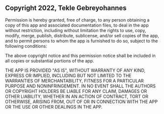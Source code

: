 ## Copyright 2022, Tekle Gebreyohannes

Permission is hereby granted, free of charge, to any person obtaining a copy of this app and associated documentation files, to deal in the app without restriction, including without limitation the rights to use, copy, modify, merge, publish, distribute, sublicense, and/or sell copies of the app, and to permit persons to whom the app is furnished to do so, subject to the following conditions:

The above copyright notice and this permission notice shall be included in all copies or substantial portions of the app.

THE APP IS PROVIDED "AS IS", WITHOUT WARRANTY OF ANY KIND, EXPRESS OR IMPLIED, INCLUDING BUT NOT LIMITED TO THE WARRANTIES OF MERCHANTABILITY, FITNESS FOR A PARTICULAR PURPOSE AND NONINFRINGEMENT. IN NO EVENT SHALL THE AUTHORS OR COPYRIGHT HOLDERS BE LIABLE FOR ANY CLAIM, DAMAGES OR OTHER LIABILITY, WHETHER IN AN ACTION OF CONTRACT, TORT OR OTHERWISE, ARISING FROM, OUT OF OR IN CONNECTION WITH THE APP OR THE USE OR OTHER DEALINGS IN THE APP.
